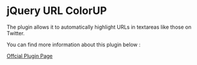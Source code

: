 jQuery URL ColorUP
===============

The plugin allows it to automatically highlight URLs in textareas like those on Twitter.

You can find more information about this plugin below :

<a href="http://amitmerchant1990.github.io/urlcolorup/">Offcial Plugin Page</a>



